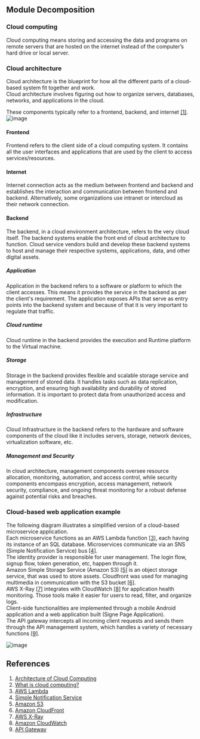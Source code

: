 ## Module Decomposition

### Cloud computing
Cloud computing means storing and accessing the data and programs on remote servers that are hosted on the internet instead of the computer’s hard drive or local server.

### Cloud architecture
Cloud architecture is the blueprint for how all the different parts of a cloud-based system fit together and work.<br>
Cloud architecture involves figuring out how to organize servers, databases, networks, and applications in the cloud.<br>

These components typically refer to a frontend, backend, and internet [[1]](https://www.geeksforgeeks.org/architecture-of-cloud-computing/).<br>
![image](https://github.com/cojic/CloudSecurityResearch/assets/102799668/ce8a1631-7b64-43e8-b945-88fa9395af68)

#### Frontend
Frontend refers to the client side of a cloud computing system. It contains all the user interfaces and applications that are used by the client to access services/resources.

#### Internet
Internet connection acts as the medium between frontend and backend and establishes the interaction and communication between frontend and backend.
Alternatively, some organizations use intranet or intercloud as their network connection.

#### Backend
The backend, in a cloud environment architecture, refers to the very cloud itself. The backend systems enable the front end of cloud architecture to function.
Cloud service vendors build and develop these backend systems to host and manage their respective systems, applications, data, and other digital assets.

##### Application
Application in the backend refers to a software or platform to which the client accesses. This means it provides the service in the backend as per the client's requirement. The application exposes APIs that serve as entry points into the backend system and because of that it is very important to regulate that traffic. 

##### Cloud runtime
Cloud runtime in the backend provides the execution and Runtime platform to the Virtual machine.

##### Storage
Storage in the backend provides flexible and scalable storage service and management of stored data. It handles tasks such as data replication, encryption, and ensuring high availability and durability of stored information. It is important to protect data from unauthorized access and modification.

##### Infrastructure
Cloud Infrastructure in the backend refers to the hardware and software components of the cloud like it includes servers, storage, network devices, virtualization software, etc.

##### Management and Security
In cloud architecture, management components oversee resource allocation, monitoring, automation, and access control, while security components encompass encryption, access management, network security, compliance, and ongoing threat monitoring for a robust defense against potential risks and breaches.

### Cloud-based web application example
The following diagram illustrates a simplified version of a cloud-based microservice application.<br>
Each microservice functions as an AWS Lambda function [[3]](https://aws.amazon.com/lambda/), each having its instance of an SQL database. Microservices communicate via an SNS (Simple Notification Service) bus [[4]](https://aws.amazon.com/sns/).<br>
The identity provider is responsible for user management. The login flow, signup flow, token generation, etc, happen through it.<br>
Amazon Simple Storage Service (Amazon S3) [[5]](https://aws.amazon.com/s3/) is an object storage service, that was used to store assets. Cloudfront was used for managing multimedia in communication with the S3 bucket [[6]](https://aws.amazon.com/cloudfront/).<br>
AWS X-Ray [[7]](https://aws.amazon.com/xray/) integrates with CloudWatch [[8]](https://aws.amazon.com/cloudwatch/) for application health monitoring. Those tools make it easier for users to read, filter, and organize logs.<br>
Client-side functionalities are implemented through a mobile Android application and a web application built (Signe Page Application). <br>
The API gateway intercepts all incoming client requests and sends them through the API management system, which handles a variety of necessary functions [[9]](https://aws.amazon.com/api-gateway/).

![image](https://github.com/cojic/CloudSecurityResearch/assets/102799668/ed55cfef-3c09-45c4-8942-8148dd37b9c3)






## References
1. [Architecture of Cloud Computing](https://www.geeksforgeeks.org/architecture-of-cloud-computing/)
2. [What is cloud computing?](https://www.cloudflare.com/learning/cloud/what-is-the-cloud/)
3. [AWS Lambda](https://aws.amazon.com/lambda/)
4. [Simple Notification Service](https://aws.amazon.com/sns/)
5. [Amazon S3](https://aws.amazon.com/s3/)
6. [Amazon CloudFront](https://aws.amazon.com/cloudfront/)
7. [AWS X-Ray](https://aws.amazon.com/xray/)
8. [Amazon CloudWatch](https://aws.amazon.com/cloudwatch/)
9. [API Gateway](https://aws.amazon.com/api-gateway/)